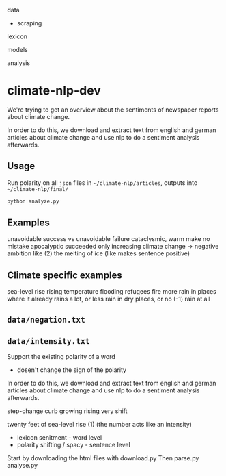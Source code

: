 data
- scraping

lexicon

models

analysis

# climate-nlp-dev

We're trying to get an overview about the sentiments of newspaper reports about climate change.

In order to do this, we download and extract text from english and german articles about climate change and use nlp to do a sentiment analysis afterwards.

## Usage

Run polarity on all `json` files in `~/climate-nlp/articles`, outputs into `~/climate-nlp/final/`

```bash
python analyze.py
```

## Examples

unavoidable success vs unavoidable failure
cataclysmic, warm 
make no mistake
apocalyptic
succeeded only
increasing climate change -> negative
ambition
like (2) the melting of ice (like makes sentence positive)

## Climate specific examples

sea-level rise
rising temperature
flooding
refugees
fire
more rain in places where it already rains a lot, or less rain in dry places, or no (-1) rain at all

## `data/negation.txt`

## `data/intensity.txt`

Support the existing polarity of a word
- dosen't change the sign of the polarity

In order to do this, we download and extract text from english and german articles
about climate change and use nlp to do a sentiment analysis afterwards.

step-change
curb
growing
rising
very
shift

twenty feet of sea-level rise (1) (the number acts like an intensity)

- lexicon senitment - word level
- polarity shifting / spacy - sentence level


Start by downloading the html files with download.py
Then parse.py
analyse.py
